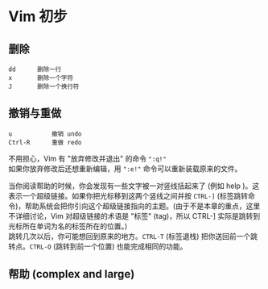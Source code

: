 # Vim 初步

## 删除
```
dd      删除一行
x       删除一个字符
J       删除一个换行符
```

## 撤销与重做
```
u           撤销 undo
Ctrl-R      重做 redo
```


不用担心，Vim 有 "放弃修改并退出" 的命令 `":q!"`  
如果你放弃修改后还想重新编辑，用 `":e!"` 命令可以重新装载原来的文件。  

当你阅读帮助的时候，你会发现有一些文字被一对竖线括起来了 (例如  help )。这表示一个超级链接。如果你把光标移到这两个竖线之间并按 `CTRL-]` (标签跳转命令)，帮助系统会把你引向这个超级链接指向的主题。(由于不是本章的重点，这里不详细讨论，Vim 对超级链接的术语是 "标签" (tag)，所以 CTRL-] 实际是跳转到光标所在单词为名的标签所在的位置。)  
跳转几次以后，你可能想回到原来的地方。`CTRL-T` (标签退栈) 把你送回前一个跳转点。`CTRL-O` (跳转到前一个位置) 也能完成相同的功能。

## 帮助 (complex and large)

